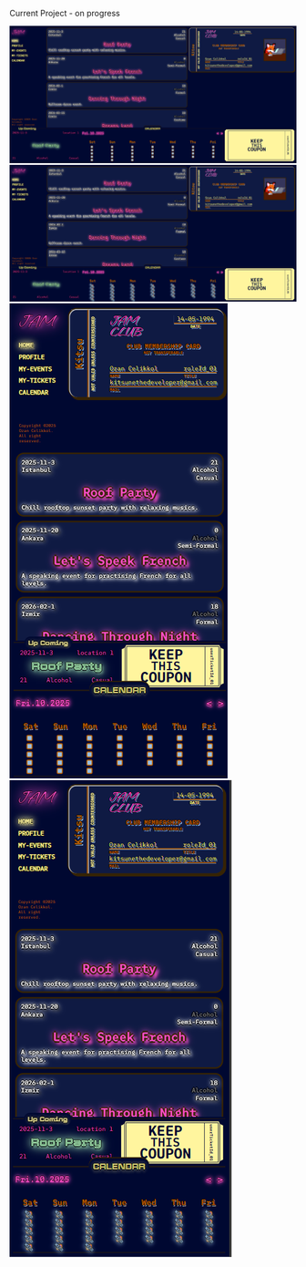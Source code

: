 Current Project - on progress

![demo desktop off](/frontend/public/demo/jamWebOff.png)
![demo desktop on](/frontend/public/demo/jamWebOn.png)
![demo mobile off](/frontend/public/demo/jamMobileOff.png)
![demo mobile on](/frontend/public/demo/jamMobileOn.png)